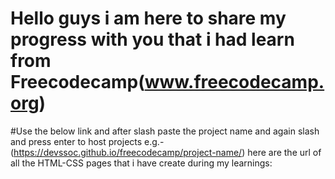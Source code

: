# Hello guys i am here to share my progress with you that i had learn from Freecodecamp(www.freecodecamp.org)
#Use the below link and after slash paste the project name and again slash and press enter to host projects e.g.-(https://devssoc.github.io/freecodecamp/project-name/)
here are the url of all the HTML-CSS pages that i have create during my learnings:

